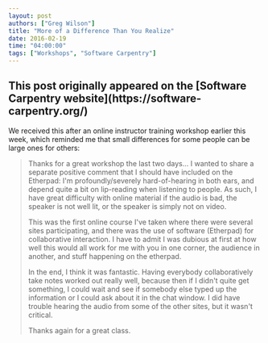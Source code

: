 ```yaml
---
layout: post
authors: ["Greg Wilson"]
title: "More of a Difference Than You Realize"
date: 2016-02-19
time: "04:00:00"
tags: ["Workshops", "Software Carpentry"]
---
```


<h2>This post originally appeared on the [Software Carpentry website](https://software-carpentry.org/)</h2>
We received this after an online instructor training workshop earlier this week,
which reminded me that small differences for some people
can be large ones for others:

> Thanks for a great workshop the last two days...
> I wanted to share a separate positive comment that I should have included on the Etherpad:
> I'm profoundly/severely hard-of-hearing in both ears,
> and depend quite a bit on lip-reading when listening to people.
> As such,
> I have great difficulty with online material if the audio is bad,
> the speaker is not well lit,
> or the speaker is simply not on video.
> 
> This was the first online course I've taken where there were several sites participating,
> and there was the use of software (Etherpad) for collaborative interaction.
> I have to admit I was dubious at first at how well this would all work for me with you in one corner,
> the audience in another,
> and stuff happening on the etherpad. 
> 
> In the end, I think it was fantastic.
> Having everybody collaboratively take notes worked out really well,
> because then if I didn't quite get something,
> I could wait and see if somebody else typed up the information or I could ask about it in the chat window.
> I did have trouble hearing the audio from some of the other sites, but it wasn't critical.
> 
> Thanks again for a great class.
